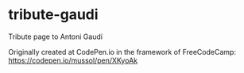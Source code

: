 # tribute-gaudi
Tribute page to Antoni Gaudí

Originally created at CodePen.io in the framework of FreeCodeCamp: https://codepen.io/mussol/pen/XKyoAk
